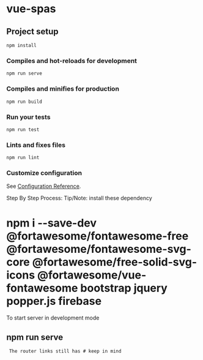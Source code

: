 # vue-spas

## Project setup
```
npm install
```

### Compiles and hot-reloads for development
```
npm run serve
```

### Compiles and minifies for production
```
npm run build
```

### Run your tests
```
npm run test
```

### Lints and fixes files
```
npm run lint
```

### Customize configuration
See [Configuration Reference](https://cli.vuejs.org/config/).

Step By Step Process: Tip/Note:
install these dependency 

# npm i --save-dev @fortawesome/fontawesome-free @fortawesome/fontawesome-svg-core @fortawesome/free-solid-svg-icons @fortawesome/vue-fontawesome bootstrap jquery popper.js firebase

To start server in development mode

## npm run serve

```
 The router links still has # keep in mind
 ```
